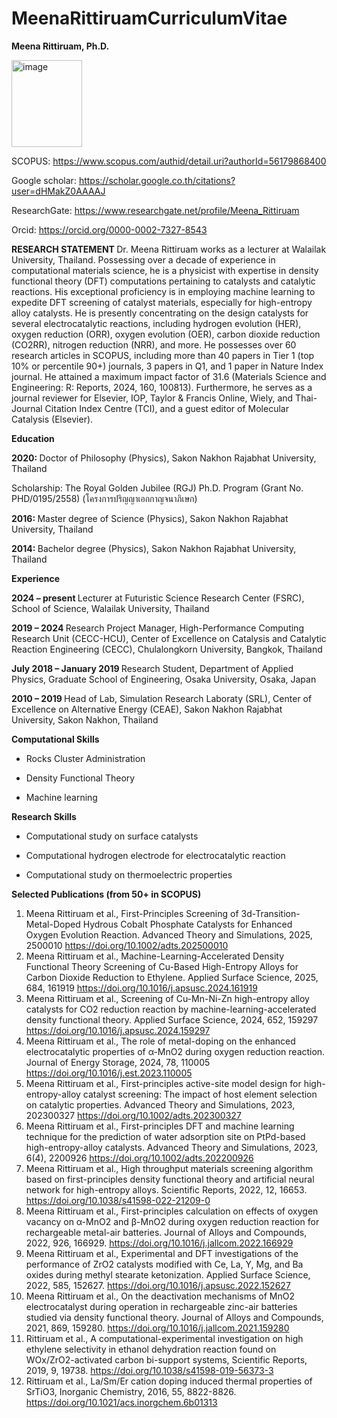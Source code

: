 # MeenaRittiruamCurriculumVitae
<b> Meena Rittiruam, Ph.D. </b>

<img width="113" height="139" alt="image" src="https://github.com/user-attachments/assets/dd485b75-c24f-4f8a-b454-6787cab8a1e9" />


SCOPUS: https://www.scopus.com/authid/detail.uri?authorId=56179868400

Google scholar: https://scholar.google.co.th/citations?user=dHMakZ0AAAAJ  

ResearchGate: https://www.researchgate.net/profile/Meena_Rittiruam 

Orcid: https://orcid.org/0000-0002-7327-8543   

<b> RESEARCH STATEMENT </b>
Dr. Meena Rittiruam works as a lecturer at Walailak University, Thailand. Possessing over a decade of experience in computational materials science, he is a physicist with expertise in density functional theory (DFT) computations pertaining to catalysts and catalytic reactions. His exceptional proficiency is in employing machine learning to expedite DFT screening of catalyst materials, especially for high-entropy alloy catalysts. He is presently concentrating on the design catalysts for several electrocatalytic reactions, including hydrogen evolution (HER), oxygen reduction (ORR), oxygen evolution (OER), carbon dioxide reduction (CO2RR), nitrogen reduction (NRR), and more. He possesses over 60 research articles in SCOPUS, including more than 40 papers in Tier 1 (top 10% or percentile 90+) journals, 3 papers in Q1, and 1 paper in Nature Index journal. He attained a maximum impact factor of 31.6 (Materials Science and Engineering: R: Reports, 2024, 160, 100813). Furthermore, he serves as a journal reviewer for Elsevier, IOP, Taylor & Francis Online, Wiely, and Thai-Journal Citation Index Centre (TCI), and a guest editor of Molecular Catalysis (Elsevier).



<b> Education </b>

<b> 2020: </b> Doctor of Philosophy (Physics), Sakon Nakhon Rajabhat University, Thailand

Scholarship: The Royal Golden Jubilee (RGJ) Ph.D. Program (Grant No. PHD/0195/2558) (โครงการปริญญาเอกกาญจนาภิเษก)

<b> 2016: </b> Master degree of Science (Physics), Sakon Nakhon Rajabhat University, Thailand

<b> 2014: </b> Bachelor degree (Physics), Sakon Nakhon Rajabhat University, Thailand


<b> Experience </b>

<b> 2024 – present	</b>	Lecturer at Futuristic Science Research Center (FSRC), School of Science, Walailak University, Thailand

<b> 2019 – 2024 </b> Research Project Manager, High-Performance Computing Research Unit (CECC-HCU), Center of Excellence on Catalysis and Catalytic Reaction Engineering (CECC), Chulalongkorn University, Bangkok, Thailand

<b> July 2018 – January 2019 </b> Research Student, Department of Applied Physics, Graduate School of Engineering, Osaka University, Osaka, Japan 

<b> 2010 – 2019 </b> Head of Lab, Simulation Research Laboraty (SRL), Center of Excellence on Alternative Energy (CEAE), Sakon Nakhon Rajabhat University, Sakon Nakhon, Thailand


<b> Computational Skills </b>

- Rocks Cluster Administration

- Density Functional Theory 

- Machine learning 

<b> Research Skills </b>

- Computational study on surface catalysts

- Computational hydrogen electrode for electrocatalytic reaction

- Computational study on thermoelectric properties


<b> Selected Publications (from 50+ in SCOPUS) </b>

1.	Meena Rittiruam et al., First-Principles Screening of 3d-Transition-Metal-Doped Hydrous Cobalt Phosphate Catalysts for Enhanced Oxygen Evolution Reaction. Advanced Theory and Simulations, 2025, 2500010 https://doi.org/10.1002/adts.202500010 
2.	Meena Rittiruam et al., Machine-Learning-Accelerated Density Functional Theory Screening of Cu-Based High-Entropy Alloys for Carbon Dioxide Reduction to Ethylene. Applied Surface Science, 2025, 684, 161919 https://doi.org/10.1016/j.apsusc.2024.161919 
3.	Meena Rittiruam et al., Screening of Cu-Mn-Ni-Zn high-entropy alloy catalysts for CO2 reduction reaction by machine-learning-accelerated density functional theory. Applied Surface Science, 2024, 652, 159297 https://doi.org/10.1016/j.apsusc.2024.159297 
4.	Meena Rittiruam et al., The role of metal-doping on the enhanced electrocatalytic properties of α-MnO2 during oxygen reduction reaction. Journal of Energy Storage, 2024, 78, 110005 https://doi.org/10.1016/j.est.2023.110005 
5.	Meena Rittiruam et al., First-principles active-site model design for high-entropy-alloy catalyst screening: The impact of host element selection on catalytic properties. Advanced Theory and Simulations, 2023, 202300327 https://doi.org/10.1002/adts.202300327 
6.	Meena Rittiruam et al., First-principles DFT and machine learning technique for the prediction of water adsorption site on PtPd-based high-entropy-alloy catalysts. Advanced Theory and Simulations, 2023, 6(4), 2200926 https://doi.org/10.1002/adts.202200926 
7.	Meena Rittiruam et al., High throughput materials screening algorithm based on first-principles density functional theory and artificial neural network for high-entropy alloys. Scientific Reports, 2022, 12, 16653. https://doi.org/10.1038/s41598-022-21209-0 
8.	Meena Rittiruam et al., First-principles calculation on effects of oxygen vacancy on α-MnO2 and β-MnO2 during oxygen reduction reaction for rechargeable metal-air batteries. Journal of Alloys and Compounds, 2022, 926, 166929. https://doi.org/10.1016/j.jallcom.2022.166929 
9.	Meena Rittiruam et al., Experimental and DFT investigations of the performance of ZrO2 catalysts modified with Ce, La, Y, Mg, and Ba oxides during methyl stearate ketonization. Applied Surface Science, 2022, 585, 152627. https://doi.org/10.1016/j.apsusc.2022.152627 
10.	Meena Rittiruam et al., On the deactivation mechanisms of MnO2 electrocatalyst during operation in rechargeable zinc-air batteries studied via density functional theory. Journal of Alloys and Compounds, 2021, 869, 159280. https://doi.org/10.1016/j.jallcom.2021.159280
11.	Rittiruam et al., A computational-experimental investigation on high ethylene selectivity in ethanol dehydration reaction found on WOx/ZrO2-activated carbon bi-support systems, Scientific Reports, 2019, 9, 19738. https://doi.org/10.1038/s41598-019-56373-3
12.	Rittiruam et al., La/Sm/Er cation doping induced thermal properties of SrTiO3, Inorganic Chemistry, 2016, 55, 8822-8826. https://doi.org/10.1021/acs.inorgchem.6b01313





